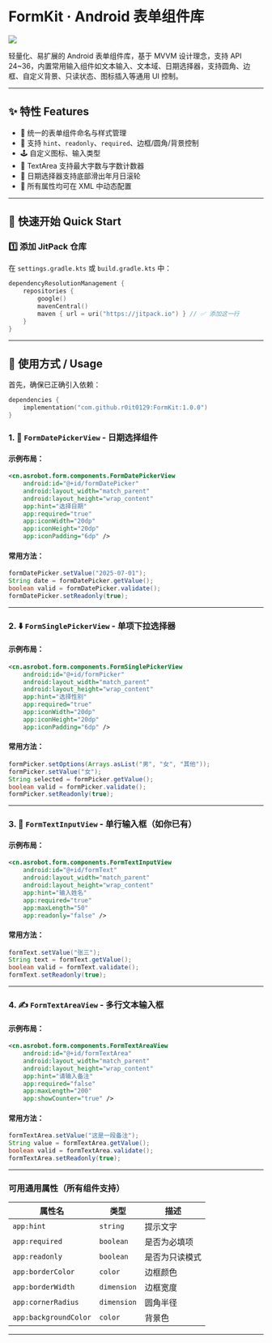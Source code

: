 # FormKit · Android 表单组件库

[![](https://jitpack.io/v/r0it0129/FormKit.svg)](https://jitpack.io/#r0it0129/FormKit)

轻量化、易扩展的 Android 表单组件库，基于 MVVM 设计理念，支持 API 24~36，内置常用输入组件如文本输入、文本域、日期选择器，支持圆角、边框、自定义背景、只读状态、图标插入等通用 UI 控制。

---

## ✨ 特性 Features

- 🎯 统一的表单组件命名与样式管理
- 🧩 支持 `hint`、`readonly`、`required`、边框/圆角/背景控制
- 🕹️ 自定义图标、输入类型
- 🧮 TextArea 支持最大字数与字数计数器
- 📅 日期选择器支持底部滑出年月日滚轮
- 📐 所有属性均可在 XML 中动态配置

---

## 🚀 快速开始 Quick Start

### 1️⃣ 添加 JitPack 仓库

在 `settings.gradle.kts` 或 `build.gradle.kts` 中：

```kotlin
dependencyResolutionManagement {
    repositories {
        google()
        mavenCentral()
        maven { url = uri("https://jitpack.io") } // ✅ 添加这一行
    }
}
```

---

## 🧩 使用方式 / Usage

首先，确保已正确引入依赖：

```kotlin
dependencies {
    implementation("com.github.r0it0129:FormKit:1.0.0")
}
```

### 1. 📅 `FormDatePickerView` - 日期选择组件

#### 示例布局：

```xml
<cn.asrobot.form.components.FormDatePickerView
    android:id="@+id/formDatePicker"
    android:layout_width="match_parent"
    android:layout_height="wrap_content"
    app:hint="选择日期"
    app:required="true"
    app:iconWidth="20dp"
    app:iconHeight="20dp"
    app:iconPadding="6dp" />
```

#### 常用方法：

```java
formDatePicker.setValue("2025-07-01");
String date = formDatePicker.getValue();
boolean valid = formDatePicker.validate();
formDatePicker.setReadonly(true);
```

---

### 2. ⬇️ `FormSinglePickerView` - 单项下拉选择器

#### 示例布局：

```xml
<cn.asrobot.form.components.FormSinglePickerView
    android:id="@+id/formPicker"
    android:layout_width="match_parent"
    android:layout_height="wrap_content"
    app:hint="选择性别"
    app:required="true"
    app:iconWidth="20dp"
    app:iconHeight="20dp"
    app:iconPadding="6dp" />
```

#### 常用方法：

```java
formPicker.setOptions(Arrays.asList("男", "女", "其他"));
formPicker.setValue("女");
String selected = formPicker.getValue();
boolean valid = formPicker.validate();
formPicker.setReadonly(true);
```

---

### 3. 📝 `FormTextInputView` - 单行输入框（如你已有）

#### 示例布局：

```xml
<cn.asrobot.form.components.FormTextInputView
    android:id="@+id/formText"
    android:layout_width="match_parent"
    android:layout_height="wrap_content"
    app:hint="输入姓名"
    app:required="true"
    app:maxLength="50"
    app:readonly="false" />
```

#### 常用方法：

```java
formText.setValue("张三");
String text = formText.getValue();
boolean valid = formText.validate();
formText.setReadonly(true);
```

---

### 4. ✍️ `FormTextAreaView` - 多行文本输入框

#### 示例布局：

```xml
<cn.asrobot.form.components.FormTextAreaView
    android:id="@+id/formTextArea"
    android:layout_width="match_parent"
    android:layout_height="wrap_content"
    app:hint="请输入备注"
    app:required="false"
    app:maxLength="200"
    app:showCounter="true" />
```

#### 常用方法：

```java
formTextArea.setValue("这是一段备注");
String value = formTextArea.getValue();
boolean valid = formTextArea.validate();
formTextArea.setReadonly(true);
```

---

### 可用通用属性（所有组件支持）

| 属性名                   | 类型          | 描述      |
| --------------------- | ----------- | ------- |
| `app:hint`            | `string`    | 提示文字    |
| `app:required`        | `boolean`   | 是否为必填项  |
| `app:readonly`        | `boolean`   | 是否为只读模式 |
| `app:borderColor`     | `color`     | 边框颜色    |
| `app:borderWidth`     | `dimension` | 边框宽度    |
| `app:cornerRadius`    | `dimension` | 圆角半径    |
| `app:backgroundColor` | `color`     | 背景色     |

---
